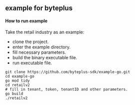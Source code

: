 ## example for byteplus

#### How to run example
Take the retail industry as an example:
* clone the project.
* enter the example directory.
* fill necessary parameters.
* build the binary executable file.
* run executable file.

```shell
git clone https://github.com/byteplus-sdk/example-go.git
cd example-go
go mod tidy
cd retailv2
# fill in tenant, token, tenantID and other parameters.
go build
./retailv2
```